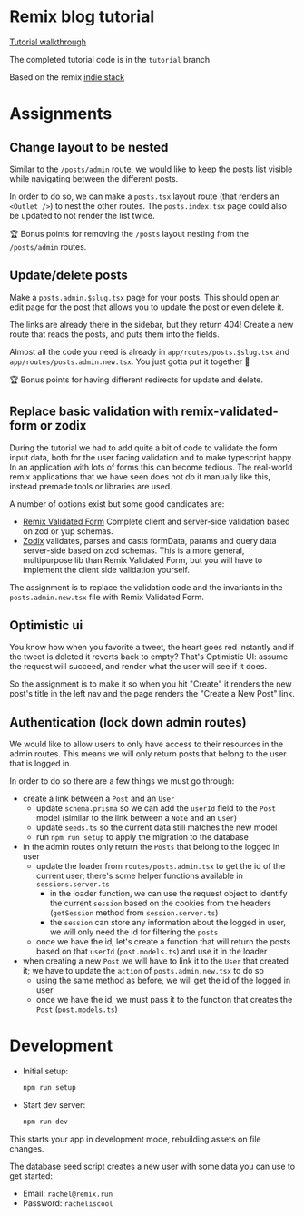 # Remix blog tutorial

[Tutorial walkthrough](https://remix.run/docs/en/main/tutorials/blog#quickstart)

The completed tutorial code is in the `tutorial` branch

Based on the remix [indie stack](https://github.com/remix-run/indie-stack)

# Assignments

## Change layout to be nested

Similar to the `/posts/admin` route, we would like to keep the posts list visible while navigating between the different posts.

In order to do so, we can make a `posts.tsx` layout route (that renders an `<Outlet />`) to nest the other routes. The `posts.index.tsx` page could also be updated to not render the list twice.

🏆 Bonus points for removing the `/posts` layout nesting from the `/posts/admin` routes.

## Update/delete posts

Make a `posts.admin.$slug.tsx` page for your posts. This should open an edit page for the post that allows you to update the post or even delete it.

The links are already there in the sidebar, but they return 404! Create a new route that reads the posts, and puts them into the fields.

Almost all the code you need is already in `app/routes/posts.$slug.tsx` and `app/routes/posts.admin.new.tsx`. You just gotta put it together 🧩

🏆 Bonus points for having different redirects for update and delete.

## Replace basic validation with remix-validated-form or zodix

During the tutorial we had to add quite a bit of code to validate the form input data, both for the user facing validation and to make typescript happy.
In an application with lots of forms this can become tedious. The real-world remix applications that we have seen does not do it manually like this, instead premade tools or libraries are used.

A number of options exist but some good candidates are:

- [Remix Validated Form](https://www.remix-validated-form.io/) Complete client and server-side validation based on zod or yup schemas.
- [Zodix](https://github.com/rileytomasek/zodix) validates, parses and casts formData, params and query data server-side based on zod schemas. This is a more general, multipurpose lib than Remix Validated Form, but you will have to implement the client side validation yourself.

The assignment is to replace the validation code and the invariants in the `posts.admin.new.tsx` file with Remix Validated Form.

## Optimistic ui

You know how when you favorite a tweet, the heart goes red instantly and if the tweet is deleted it reverts back to empty? That's Optimistic UI: assume the request will succeed, and render what the user will see if it does.

So the assignment is to make it so when you hit "Create" it renders the new post's title in the left nav and the page renders the "Create a New Post" link.

## Authentication (lock down admin routes)

We would like to allow users to only have access to their resources in the admin routes. This means we will only return posts that belong to the user that is logged in.

In order to do so there are a few things we must go through:

- create a link between a `Post` and an `User`
  - update `schema.prisma` so we can add the `userId` field to the `Post` model (similar to the link between a `Note` and an `User`)
  - update `seeds.ts` so the current data still matches the new model
  - run `npm run setup` to apply the migration to the database
- in the admin routes only return the `Posts` that belong to the logged in user
  - update the loader from `routes/posts.admin.tsx` to get the id of the current user; there's some helper functions available in `sessions.server.ts`
    - in the loader function, we can use the request object to identify the current `session` based on the cookies from the headers (`getSession` method from `session.server.ts`)
    - the `session` can store any information about the logged in user, we will only need the id for filtering the `posts`
  - once we have the id, let's create a function that will return the posts based on that `userId` (`post.models.ts`) and use it in the loader
- when creating a new `Post` we will have to link it to the `User` that created it; we have to update the `action` of `posts.admin.new.tsx` to do so
  - using the same method as before, we will get the id of the logged in user
  - once we have the id, we must pass it to the function that creates the `Post` (`post.models.ts`)

# Development

- Initial setup:

  ```sh
  npm run setup
  ```

- Start dev server:

  ```sh
  npm run dev
  ```

This starts your app in development mode, rebuilding assets on file changes.

The database seed script creates a new user with some data you can use to get started:

- Email: `rachel@remix.run`
- Password: `racheliscool`
